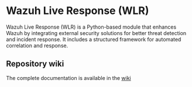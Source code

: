 # Wazuh Live Response (WLR)
Wazuh Live Response (WLR) is a Python-based module that enhances Wazuh by integrating external security solutions for better threat detection and incident response. It includes a structured framework for automated correlation and response.

## Repository wiki
The complete documentation is available in the [wiki](https://github.com/lr2t9iz/wazuh-live-response/wiki/)